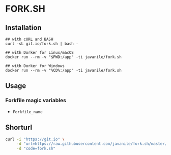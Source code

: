 # FORK.SH


## Installation

```
## with cURL and BASH
curl -sL git.io/fork.sh | bash -
```

```
## with Dorker for Linux/macOS
docker run --rm -v "$PWD:/app" -ti javanile/fork.sh
```

```
## with Dorker for Windows
docker run --rm -v "%CD%:/app" -ti javanile/fork.sh
```

## Usage

### Forkfile magic variables

-  `Forkfile_name`  


## Shorturl

```bash
curl -i "https://git.io" \
     -d "url=https://raw.githubusercontent.com/javanile/fork.sh/master/fork.sh" \
     -d "code=fork.sh"
```
